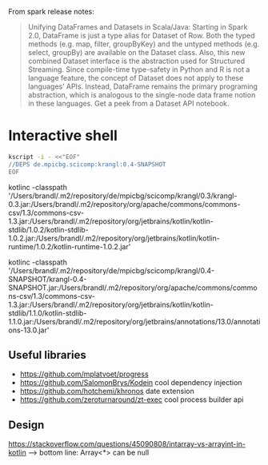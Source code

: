 


From spark release notes:
> Unifying DataFrames and Datasets in Scala/Java: Starting in Spark 2.0, DataFrame is just a type alias for Dataset of Row. Both the typed methods (e.g. map, filter, groupByKey) and the untyped methods (e.g. select, groupBy) are available on the Dataset class. Also, this new combined Dataset interface is the abstraction used for Structured Streaming. Since compile-time type-safety in Python and R is not a language feature, the concept of Dataset does not apply to these languages’ APIs. Instead, DataFrame remains the primary programing abstraction, which is analogous to the single-node data frame notion in these languages. Get a peek from a Dataset API notebook.


# Interactive shell
```bash
kscript -i - <<"EOF"
//DEPS de.mpicbg.scicomp:krangl:0.4-SNAPSHOT
EOF
```

kotlinc  -classpath '/Users/brandl/.m2/repository/de/mpicbg/scicomp/krangl/0.3/krangl-0.3.jar:/Users/brandl/.m2/repository/org/apache/commons/commons-csv/1.3/commons-csv-1.3.jar:/Users/brandl/.m2/repository/org/jetbrains/kotlin/kotlin-stdlib/1.0.2/kotlin-stdlib-1.0.2.jar:/Users/brandl/.m2/repository/org/jetbrains/kotlin/kotlin-runtime/1.0.2/kotlin-runtime-1.0.2.jar'


<!-- sdk use kotlin 1.0.6 -->
kotlinc  -classpath '/Users/brandl/.m2/repository/de/mpicbg/scicomp/krangl/0.4-SNAPSHOT/krangl-0.4-SNAPSHOT.jar:/Users/brandl/.m2/repository/org/apache/commons/commons-csv/1.3/commons-csv-1.3.jar:/Users/brandl/.m2/repository/org/jetbrains/kotlin/kotlin-stdlib/1.1.0/kotlin-stdlib-1.1.0.jar:/Users/brandl/.m2/repository/org/jetbrains/annotations/13.0/annotations-13.0.jar'



## Useful libraries

* https://github.com/mplatvoet/progress
* https://github.com/SalomonBrys/Kodein cool dependency injection
* https://github.com/hotchemi/khronos date extension
* https://github.com/zeroturnaround/zt-exec cool process builder api



## Design

https://stackoverflow.com/questions/45090808/intarray-vs-arrayint-in-kotlin --> bottom line: Array<*> can be null
